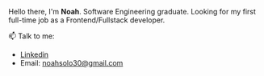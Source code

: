  Hello there, I'm **Noah**.
Software Engineering graduate.
Looking for my first full-time job as a Frontend/Fullstack developer.


 📫 Talk to me: 
  * [Linkedin](https://www.linkedin.com/in/noah-solomon-b40573135/)
  * Email: noahsolo30@gmail.com



 

